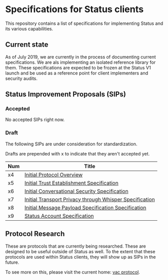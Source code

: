 # Specifications for Status clients

This repository contains a list of specifications for implementing Status and
its various capabilities.

## Current state

As of July 2019, we are currently in the process of documenting current
specifications. We are als implementing an isolated reference library for them.
These specifications are expected to be frozen at the Status V1 launch and be
used as a reference point for client implementers and security audits.

## Status Improvement Proposals (SIPs)

### Accepted

No accepted SIPs right now.

### Draft

The following SIPs are under consideration for standardization.

Drafts are prepended with x to indicate that they aren't accepted yet.

| Num | Title |
|-----|----|
| x4   | [Initial Protocol Overview](x4.md) |
| x5   | [Initial Trust Establishment Specification](x5.md) |
| x6   | [Initial Conversational Security Specification](x6.md) |
| x7   | [Initial Transport Privacy through Whisper Specification](x7.md) |
| x8   | [Initial Message Payload Specification Specification](status-payloads-spec.md) |
| x9   | [Status Account Specification](status-account-spec.md)   |

## Protocol Research

These are protocols that are currently being researched. These are designed to
be useful outside of Status as well. To the extent that these protocols are used
within Status clients, they will show up as SIPs in the future.

To see more on this, please visit the current home: [vac
protocol](https://specs.vac.dev).
